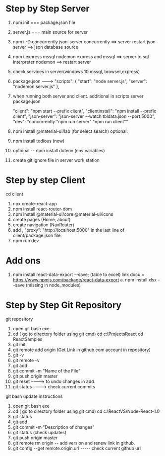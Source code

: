 # Step by Step Server

1. npm init === package.json file
2. server.js === main source for server
3. npm i -D concurrently json-server
   concurrently ==> server restart
   json-server ==> json database source
4. npm i express mssql nodemon
   express and mssql ==> server to sql interpreter
   nodemon ==> restart server
5. check services in server(windows 10 mssql, browser,express)
6. package.json --->
   "scripts": {
   "start": "node server.js",
   "server": "nodemon server.js"
   },
7. when running both server and client.
   additional in scripts server package.json

   "client": "npm start --prefix client",
   "clientinstall": "npm install --prefix client",
   "json-server": "json-server --watch tbldata.json --port 5000",
   "dev": "concurrently \"npm run server\" \"npm run client\""

8. npm install @material-ui/lab (for select search)
   optional:

9. npm install tedious (new)
10. optional -- npm install dotenv (env variables)
11. create git ignore file in server work station

# Step by step Client

cd client

1. npx create-react-app
2. npm install react-router-dom
3. npm install @material-ui/core @material-ui/icons
4. create pages (Home, about)
5. create navigation (NavRouter)
6. add , "proxy": "http://localhost:5000" in the last line of
   client/package.json file
7. npm run dev

# Add ons

1. npm install react-data-export --save; (table to excel)
link docu = https://www.npmjs.com/package/react-data-export
a. npm install xlsx --save (missing in node_modules)
<!--  testing pa lang
2. npm install --save react-toastify
   -->

# Step by Step Git Repository

git repository

1. open git bash exe
2. cd ( go to directory folder using git cmd)
   cd c:\ProjectsReact
   cd ReactSamples
3. git init
4. git remote add origin (Get Link in github.com account in repository)
5. git -v
6. git remote -v
7. git add .
8. git commit -m "Name of the File"
9. git push origin master
10. git reset ----> to undo changes in add
11. git status ----> check current commits

git bash update instructions

1. open git bash exe
2. cd ( go to directory folder using git cmd)
   cd c:\ReactVS\Node-React-1.0
3. git status
4. git add .
5. git commit -m "Description of changes"
6. git status (check updates)
7. git push origin master
8. git remote rm origin -- add version and renew link in github.
9. git config --get remote.origin.url ----- check current github url
